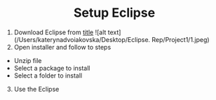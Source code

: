 # <center> Setup Eclipse 
1. Download Eclipse from [title](https://www.eclipse.org/downloads/)
![alt text](/Users/katerynadvoiakovska/Desktop/Eclipse. Rep/Project1/1.jpeg)
2. Open installer and follow to steps 
<ul>
  <li>Unzip file</li>
  <li>Select a package to install</li>
  <li>Select a folder to install</li>
</ul>

3. Use the Eclipse

